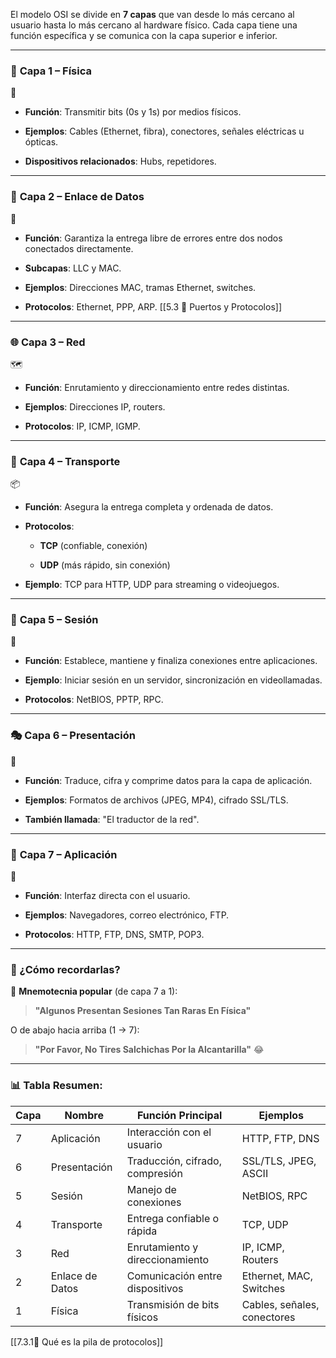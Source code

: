 El modelo OSI se divide en **7 capas** que van desde lo más cercano al usuario hasta lo más cercano al hardware físico. Cada capa tiene una función específica y se comunica con la capa superior e inferior.

---

### 📶 **Capa 1 – Física**

🔌

- **Función**: Transmitir bits (0s y 1s) por medios físicos.
    
- **Ejemplos**: Cables (Ethernet, fibra), conectores, señales eléctricas u ópticas.
    
- **Dispositivos relacionados**: Hubs, repetidores.
    

---

### 🔄 **Capa 2 – Enlace de Datos**

📡

- **Función**: Garantiza la entrega libre de errores entre dos nodos conectados directamente.
    
- **Subcapas**: LLC y MAC.
    
- **Ejemplos**: Direcciones MAC, tramas Ethernet, switches.
    
- **Protocolos**: Ethernet, PPP, ARP.
[[5.3 🔐 Puertos y Protocolos]]
    

---

### 🌐 **Capa 3 – Red**

🗺️

- **Función**: Enrutamiento y direccionamiento entre redes distintas.
    
- **Ejemplos**: Direcciones IP, routers.
    
- **Protocolos**: IP, ICMP, IGMP.
    

---

### 🚚 **Capa 4 – Transporte**

📦

- **Función**: Asegura la entrega completa y ordenada de datos.
    
- **Protocolos**:
    
    - **TCP** (confiable, conexión)
        
    - **UDP** (más rápido, sin conexión)
        
- **Ejemplo**: TCP para HTTP, UDP para streaming o videojuegos.
    

---

### 🧭 **Capa 5 – Sesión**

🧠

- **Función**: Establece, mantiene y finaliza conexiones entre aplicaciones.
    
- **Ejemplo**: Iniciar sesión en un servidor, sincronización en videollamadas.
    
- **Protocolos**: NetBIOS, PPTP, RPC.
    

---

### 🎭 **Capa 6 – Presentación**

🎨

- **Función**: Traduce, cifra y comprime datos para la capa de aplicación.
    
- **Ejemplos**: Formatos de archivos (JPEG, MP4), cifrado SSL/TLS.
    
- **También llamada**: "El traductor de la red".
    

---

### 💬 **Capa 7 – Aplicación**

👤

- **Función**: Interfaz directa con el usuario.
    
- **Ejemplos**: Navegadores, correo electrónico, FTP.
    
- **Protocolos**: HTTP, FTP, DNS, SMTP, POP3.
    

---

### 🧠 ¿Cómo recordarlas?

📌 **Mnemotecnia popular** (de capa 7 a 1):

> **"Algunos Presentan Sesiones Tan Raras En Física"**

O de abajo hacia arriba (1 → 7):

> **"Por Favor, No Tires Salchichas Por la Alcantarilla"** 😂

---

### 📊 Tabla Resumen:

| Capa | Nombre          | Función Principal               | Ejemplos                    |
| ---- | --------------- | ------------------------------- | --------------------------- |
| 7    | Aplicación      | Interacción con el usuario      | HTTP, FTP, DNS              |
| 6    | Presentación    | Traducción, cifrado, compresión | SSL/TLS, JPEG, ASCII        |
| 5    | Sesión          | Manejo de conexiones            | NetBIOS, RPC                |
| 4    | Transporte      | Entrega confiable o rápida      | TCP, UDP                    |
| 3    | Red             | Enrutamiento y direccionamiento | IP, ICMP, Routers           |
| 2    | Enlace de Datos | Comunicación entre dispositivos | Ethernet, MAC, Switches     |
| 1    | Física          | Transmisión de bits físicos     | Cables, señales, conectores |
[[7.3.1🔷 Qué es la pila de protocolos]]